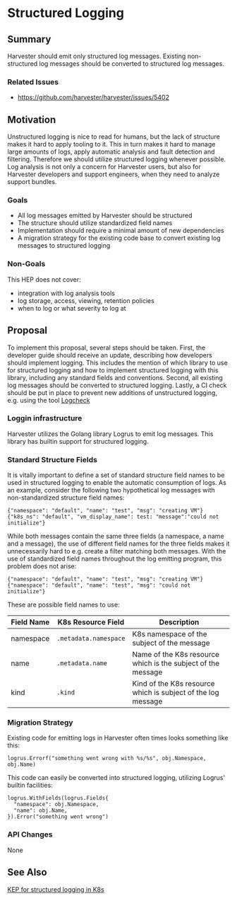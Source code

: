 # Structured Logging

## Summary

Harvester should emit only structured log messages. Existing non-structured log
messages should be converted to structured log messages.

### Related Issues

- https://github.com/harvester/harvester/issues/5402

## Motivation

Unstructured logging is nice to read for humans, but the lack of structure makes
it hard to apply tooling to it. This in turn makes it hard to manage large
amounts of logs, apply automatic analysis and fault detection and filtering.
Therefore we should utilize structured logging whenever possible.
Log analysis is not only a concern for Harvester users, but also for Harvester
developers and support engineers, when they need to analyze support bundles.

### Goals

- All log messages emitted by Harvester should be structured
- The structure should utilize standardized field names
- Implementation should require a minimal amount of new dependencies
- A migration strategy for the existing code base to convert existing log
  messages to structured logging

### Non-Goals

This HEP does not cover:

- integration with log analysis tools
- log storage, access, viewing, retention policies
- when to log or what severity to log at

## Proposal

To implement this proposal, several steps should be taken. First, the developer
guide should receive an update, describing how developers should implement
logging. This includes the mention of which library to use for structured
logging and how to implement structured logging with this library, including any
standard fields and conventions.
Second, all existing log messages should be converted to structured logging.
Lastly, a CI check should be put in place to prevent new additions of
unstructured logging, e.g. using the tool [Logcheck](https://github.com/kubernetes-sigs/logtools/tree/main/logcheck)

### Loggin infrastructure

Harvester utilizes the Golang library Logrus to emit log messages. This library
has builtin support for structured logging.

### Standard Structure Fields

It is vitally important to define a set of standard structure field names to be
used in structured logging to enable the automatic consumption of logs.
As an example, consider the following two hypothetical log messages with
non-standardized structure field names:

```
{"namespace": "default", "name": "test", "msg": "creating VM"}
{"k8s_ns": "default", "vm_display_name": test: "message":"could not initialize"}
```

While both messages contain the same three fields (a namespace, a name and a
message), the use of different field names for the three fields makes it
unnecessarily hard to e.g. create a filter matching both messages.
With the use of standardized field names throughout the log emitting program,
this problem does not arise:

```
{"namespace": "default", "name": "test", "msg": "creating VM"}
{"namespace": "default", "name": "test", "msg": "could not initialize"}
```

These are possible field names to use:

| Field Name | K8s Resource Field | Description |
| ---------- | ------------------ | ----------- |
| namespace | `.metadata.namespace` | K8s namespace of the subject of the message |
| name | `.metadata.name` | Name of the K8s resource which is the subject of the message |
| kind | `.kind` | Kind of the K8s resource which is subject of the log message |

### Migration Strategy

Existing code for emitting logs in Harvester often times looks something like
this:

```
logrus.Errorf("something went wrong with %s/%s", obj.Namespace, obj.Name)
```

This code can easily be converted into structured logging, utilizing Logrus'
builtin facilities:

```
logrus.WithFields(logrus.Fields{
  "namespace": obj.Namespace,
  "name": obj.Name,
}).Error("something went wrong")
```

### API Changes

None

## See Also

[KEP for structured logging in K8s](https://github.com/kubernetes/enhancements/blob/master/keps/sig-instrumentation/1602-structured-logging/README.md)
